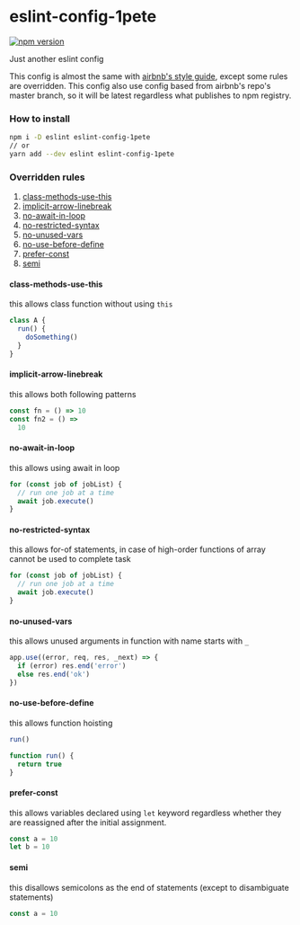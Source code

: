 # eslint-config-1pete

[![npm version](https://badge.fury.io/js/eslint-config-1pete.svg)](https://badge.fury.io/js/eslint-config-1pete)

Just another eslint config

This config is almost the same with [airbnb's style guide](https://github.com/airbnb/javascript), except some rules are overridden. This config also use config based from airbnb's repo's master branch, so it will be latest regardless what publishes to npm registry.

### How to install
```bash
npm i -D eslint eslint-config-1pete
// or
yarn add --dev eslint eslint-config-1pete
```

### Overridden rules
1. [class-methods-use-this](#class-methods-use-this)
1. [implicit-arrow-linebreak](#implicit-arrow-linebreak)
1. [no-await-in-loop](#no-await-in-loop)
1. [no-restricted-syntax](#no-restricted-syntax)
1. [no-unused-vars](#no-unused-vars)
1. [no-use-before-define](#no-use-before-define)
1. [prefer-const](#prefer-const)
1. [semi](#semi)

#### class-methods-use-this
this allows class function without using `this`
```js
class A {
  run() {
    doSomething()
  }
}
```

#### implicit-arrow-linebreak
this allows both following patterns
```js
const fn = () => 10
const fn2 = () =>
  10
```

#### no-await-in-loop
this allows using await in loop
```js
for (const job of jobList) {
  // run one job at a time
  await job.execute()
}
```

#### no-restricted-syntax
this allows for-of statements, in case of high-order functions of array cannot be used to complete task
```js
for (const job of jobList) {
  // run one job at a time
  await job.execute()
}
```

#### no-unused-vars
this allows unused arguments in function with name starts with `_`
```js
app.use((error, req, res, _next) => {
  if (error) res.end('error')
  else res.end('ok')
})
```

#### no-use-before-define
this allows function hoisting
```js
run()

function run() {
  return true
}
```

#### prefer-const
this allows variables declared using `let` keyword regardless whether they are reassigned after the initial assignment.
```js
const a = 10
let b = 10
```

#### semi
this disallows semicolons as the end of statements (except to disambiguate statements)
```js
const a = 10
```
